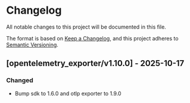 # Changelog

All notable changes to this project will be documented in this file.

The format is based on [Keep a Changelog](https://keepachangelog.com/en/1.0.0/),
and this project adheres to [Semantic Versioning](https://semver.org/spec/v2.0.0.html).

## [opentelemetry_exporter/v1.10.0] - 2025-10-17

### Changed
- Bump sdk to 1.6.0 and otlp exporter to 1.9.0


<!-- generated by git-cliff -->
